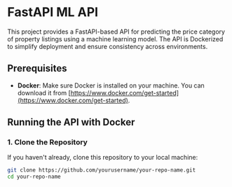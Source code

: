 # FastAPI ML API

This project provides a FastAPI-based API for predicting the price category of property listings using a machine learning model. The API is Dockerized to simplify deployment and ensure consistency across environments.

## Prerequisites

- **Docker**: Make sure Docker is installed on your machine. You can download it from [https://www.docker.com/get-started](https://www.docker.com/get-started).

## Running the API with Docker

### 1. Clone the Repository

If you haven't already, clone this repository to your local machine:

```bash
git clone https://github.com/yourusername/your-repo-name.git
cd your-repo-name